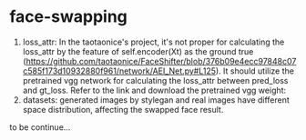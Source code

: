 # face-swapping
1. loss_attr: In the taotaonice's project, it's not proper for calculating the loss_attr by the feature of self.encoder(Xt) as the ground true (https://github.com/taotaonice/FaceShifter/blob/376b09e4ecc97848c07c585f173d10932880f961/network/AEI_Net.py#L125). It should utilize the pretrained vgg network for calculating the loss_attr between pred_loss and gt_loss. Refer to the link and download the pretrained vgg weight:
2. datasets: generated images by stylegan and real images have different space distribution, affecting the swapped face result.

to be continue...
